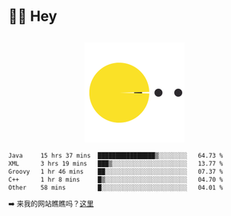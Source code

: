 
# 👋🏻 Hey
<div align="center">
	<br>
	<img src="https://raw.githubusercontent.com/Aniket965/Aniket965/master/pacman.svg?sanitize=true" width="200" height="200">
	<br>
</div>

<!--START_SECTION:waka-->
```text
Java     15 hrs 37 mins  ████████████████▒░░░░░░░░   64.73 % 
XML      3 hrs 19 mins   ███▒░░░░░░░░░░░░░░░░░░░░░   13.77 % 
Groovy   1 hr 46 mins    ██░░░░░░░░░░░░░░░░░░░░░░░   07.37 % 
C++      1 hr 8 mins     █▒░░░░░░░░░░░░░░░░░░░░░░░   04.70 % 
Other    58 mins         █░░░░░░░░░░░░░░░░░░░░░░░░   04.01 % 
```
<!--END_SECTION:waka-->

 ➡️  来我的网站瞧瞧吗？[这里](https://www.shaolongfei.com)
